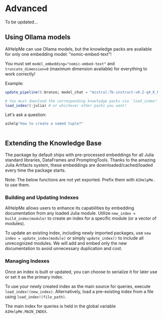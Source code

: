 # Advanced

To be updated...

## Using Ollama models
AIHelpMe can use Ollama models, but the knowledge packs are available for only one embedding model: "nomic-embed-text"!

You must set `model_embedding="nomic-embed-text"` and `truncate_dimension=0` (maximum dimension available) for everything to work correctly!

Example:

```julia
update_pipeline!(:bronze; model_chat = "mistral:7b-instruct-v0.2-q4_K_M",model_embedding="nomic-embed-text", truncate_dimension=0)

# You must download the corresponding knowledge packs via `load_index!` (because you changed the embedding model)
load_index!(:julia) # or whichever other packs you want!
```

Let's ask a question:

```julia
aihelp"How to create a named tuple?"
```

```plaintext

```


## Extending the Knowledge Base

The package by default ships with pre-processed embeddings for all Julia standard libraries, DataFrames and PromptingTools.
Thanks to the amazing Julia Artifacts system, these embeddings are downloaded/cached/loaded every time the package starts.

Note: The below functions are not yet exported. Prefix them with `AIHelpMe.` to use them.

### Building and Updating Indexes
AIHelpMe allows users to enhance its capabilities by embedding documentation from any loaded Julia module. 
Utilize `new_index = build_index(module)` to create an index for a specific module (or a vector of modules). 

To update an existing index, including newly imported packages, use `new index = update_index(module)` or simply `update_index()` to include all unrecognized modules. We will add and embed only the new documentation to avoid unnecessary duplication and cost.

### Managing Indexes
Once an index is built or updated, you can choose to serialize it for later use or set it as the primary index. 

To use your newly created index as the main source for queries, execute `load_index!(new_index)`. Alternatively, load a pre-existing index from a file using `load_index!(file_path)`. 

The main index for queries is held in the global variable `AIHelpMe.MAIN_INDEX`.
